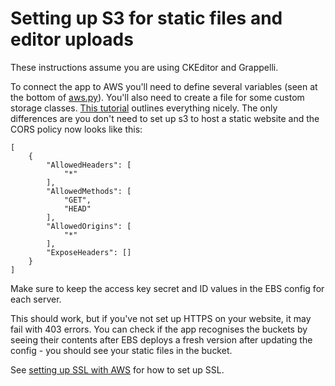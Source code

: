 # Setting up S3 for static files and editor uploads

These instructions assume you are using CKEditor and Grappelli.

To connect the app to AWS you'll need to define several variables (seen at the bottom of [aws.py](../museum_of_dreams_project/settings/aws.py)). You'll also need to create a file for some custom storage classes. [This tutorial](https://www.caktusgroup.com/blog/2014/11/10/Using-Amazon-S3-to-store-your-Django-sites-static-and-media-files/) outlines everything nicely. The only differences are you don't need to set up s3 to host a static website and the CORS policy now looks like this:
```
[
    {
        "AllowedHeaders": [
            "*"
        ],
        "AllowedMethods": [
            "GET",
            "HEAD"
        ],
        "AllowedOrigins": [
            "*"
        ],
        "ExposeHeaders": []
    }
]
```

Make sure to keep the access key secret and ID values in the EBS config for each server.

This should work, but if you've not set up HTTPS on your website, it may fail with 403 errors. You can check if the app recognises the buckets by seeing their contents after EBS deploys a fresh version after updating the config - you should see your static files in the bucket.

See [setting up SSL with AWS](awsSSL.md) for how to set up SSL.
